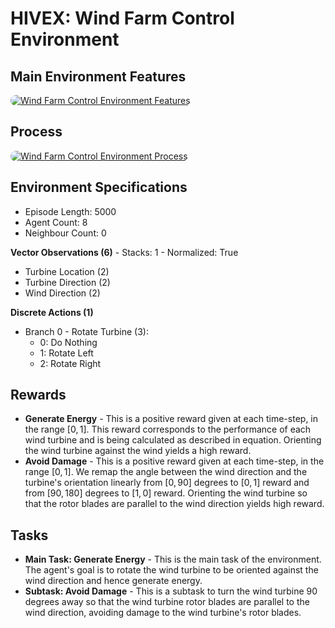 # HIVEX: Wind Farm Control Environment

## Main Environment Features

<a href="url"><img src="https://github/com/hivex-research/hivex-environments/blob/main/docs/images/WFC_desc.jpg" width="auto" style="border-radius:10px" alt="Wind Farm Control Environment Features"></a>

## Process

<a href="url"><img src="https://github/com/hivex-research/hivex-environments/blob/main/docs/images/WFC_process.jpg" width="auto" style="border-radius:10px" alt="Wind Farm Control Environment Process"></a>

## Environment Specifications

- Episode Length: 5000
- Agent Count: 8
- Neighbour Count: 0

**Vector Observations (6)** - Stacks: 1 - Normalized: True
- Turbine Location (2)
- Turbine Direction (2)
- Wind Direction (2)

**Discrete Actions (1)**
- Branch 0 - Rotate Turbine (3):
    - 0: Do Nothing
    - 1: Rotate Left
    - 2: Rotate Right

## Rewards

- **Generate Energy** - This is a positive reward given at each time-step, in the range $[0, 1]$. This reward corresponds to the performance of each wind turbine and is being calculated as described in equation. Orienting the wind turbine against the wind yields a high reward.
- **Avoid Damage** - This is a positive reward given at each time-step, in the range $[0, 1]$. We remap the angle between the wind direction and the turbine's orientation linearly from $[0, 90]$ degrees to $[0, 1]$ reward and from $[90, 180]$ degrees to $[1, 0]$ reward. Orienting the wind turbine so that the rotor blades are parallel to the wind direction yields high reward.

## Tasks

- **Main Task: Generate Energy** - This is the main task of the environment. The agent's goal is to rotate the wind turbine to be oriented against the wind direction and hence generate energy.
- **Subtask: Avoid Damage** - This is a subtask to turn the wind turbine 90 degrees away so that the wind turbine rotor blades are parallel to the wind direction, avoiding damage to the wind turbine's rotor blades.